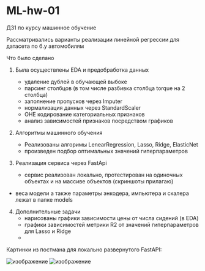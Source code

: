 # ML-hw-01
ДЗ1 по курсу машинное обучение

Рассматривались варианты реализации линейной регрессии для датасета по б.у автомобилям

Что было сделано

1. Была осуществлены EDA и предобработка данных
   - удаление дублей в обучающей выбоке
   - парсинг столбцов (в том числе разбивка столбца torque на 2 столбца)
   - заполнение пропусков через Imputer
   - нормализация данных через StandardScaler
   - OHE кодирование категориальных признаков
   - анализ зависимостей признаков посредством графиков

2. Алгоритмы машинного обучения
   - Реализованы алгоримы LenearRegression, Lasso, Ridge, ElasticNet
   - произведен подбор оптимальных значений гиперпараметров

3. Реализация сервиса через FastApi
   - сервис реализован локально, протестирован на одиночных объектах и на массиве объектов
     (скриншоты прилагаю)
  - веса модели а также параметры энкодера, импьютера и скалера  лежат в папке models
    
4. Дополнительные задачи
   - нарисованы графики зависимости цены от числа сидений (в EDA)
   - графики зависимостей метрики R2 от значений гиперпараметров для Lasso и Ridge
   - 
   
      


Картинки из постмана для локально развернутого FastAPI:

![изображение](https://github.com/shiltsov/ML-hw-01/assets/54742337/774a75b3-47bb-42bf-8636-783ab5aa6a30)
![изображение](https://github.com/shiltsov/ML-hw-01/assets/54742337/6bb952ad-b68e-4624-b61c-1f3d8861b765)
